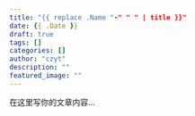 ```yaml
---
title: "{{ replace .Name "-" " " | title }}"
date: {{ .Date }}
draft: true
tags: []
categories: []
author: "czyt"
description: ""
featured_image: ""
---
```


在这里写你的文章内容...